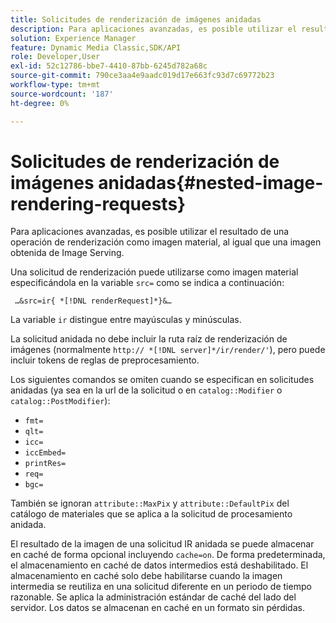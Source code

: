 ```yaml
---
title: Solicitudes de renderización de imágenes anidadas
description: Para aplicaciones avanzadas, es posible utilizar el resultado de una operación de renderización como imagen material, al igual que una imagen obtenida de Image Serving.
solution: Experience Manager
feature: Dynamic Media Classic,SDK/API
role: Developer,User
exl-id: 52c12786-bbe7-4410-87bb-6245d782a68c
source-git-commit: 790ce3aa4e9aadc019d17e663fc93d7c69772b23
workflow-type: tm+mt
source-wordcount: '187'
ht-degree: 0%

---
```


# Solicitudes de renderización de imágenes anidadas{#nested-image-rendering-requests}

Para aplicaciones avanzadas, es posible utilizar el resultado de una operación de renderización como imagen material, al igual que una imagen obtenida de Image Serving.

Una solicitud de renderización puede utilizarse como imagen material especificándola en la variable `src=` como se indica a continuación:

` …&src=ir{ *[!DNL renderRequest]*}&…`

La variable `ir` distingue entre mayúsculas y minúsculas.

La solicitud anidada no debe incluir la ruta raíz de renderización de imágenes (normalmente `http:// *[!DNL server]*/ir/render/'`), pero puede incluir tokens de reglas de preprocesamiento.

Los siguientes comandos se omiten cuando se especifican en solicitudes anidadas (ya sea en la url de la solicitud o en `catalog::Modifier` o `catalog::PostModifier`):

* `fmt=`
* `qlt=`
* `icc=`
* `iccEmbed=`
* `printRes=`
* `req=`
* `bgc=`

También se ignoran `attribute::MaxPix` y `attribute::DefaultPix` del catálogo de materiales que se aplica a la solicitud de procesamiento anidada.

El resultado de la imagen de una solicitud IR anidada se puede almacenar en caché de forma opcional incluyendo `cache=on`. De forma predeterminada, el almacenamiento en caché de datos intermedios está deshabilitado. El almacenamiento en caché solo debe habilitarse cuando la imagen intermedia se reutiliza en una solicitud diferente en un periodo de tiempo razonable. Se aplica la administración estándar de caché del lado del servidor. Los datos se almacenan en caché en un formato sin pérdidas.
